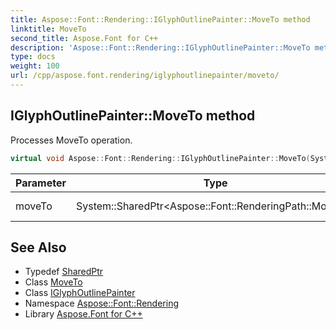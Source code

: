```yaml
---
title: Aspose::Font::Rendering::IGlyphOutlinePainter::MoveTo method
linktitle: MoveTo
second_title: Aspose.Font for C++
description: 'Aspose::Font::Rendering::IGlyphOutlinePainter::MoveTo method. Processes MoveTo operation in C++.'
type: docs
weight: 100
url: /cpp/aspose.font.rendering/iglyphoutlinepainter/moveto/
---
```

## IGlyphOutlinePainter::MoveTo method


Processes MoveTo operation.

```cpp
virtual void Aspose::Font::Rendering::IGlyphOutlinePainter::MoveTo(System::SharedPtr<Aspose::Font::RenderingPath::MoveTo> moveTo)=0
```


| Parameter | Type | Description |
| --- | --- | --- |
| moveTo | System::SharedPtr\<Aspose::Font::RenderingPath::MoveTo\> | MoveTo reference |

## See Also

* Typedef [SharedPtr](../../../system/sharedptr/)
* Class [MoveTo](../../../aspose.font.renderingpath/moveto/)
* Class [IGlyphOutlinePainter](../)
* Namespace [Aspose::Font::Rendering](../../)
* Library [Aspose.Font for C++](../../../)
